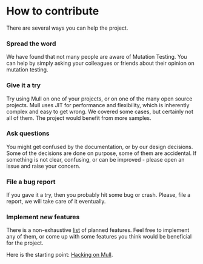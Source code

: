 # How to contribute

There are several ways you can help the project.

### Spread the word

We have found that not many people are aware of Mutation Testing. You can help
by simply asking your colleagues or friends about their opinion on mutation testing.

### Give it a try

Try using Mull on one of your projects, or on one of the many open source
projects. Mull uses JIT for performance and flexibility, which is inherently
complex and easy to get wrong. We covered some cases, but certainly not all of
them. The project would benefit from more samples.

### Ask questions

You might get confused by the documentation, or by our design decisions. Some of
the decisions are done on purpose, some of them are accidental. If something is
not clear, confusing, or can be improved - please open an issue and raise your
concern.

### File a bug report

If you gave it a try, then you probably hit some bug or crash. Please, file
a report, we will take care of it eventually.

### Implement new features

There is a non-exhaustive [list](https://github.com/mull-project/mull/issues)
of planned features. Feel free to implement any of them, or come up with some
features you think would be beneficial for the project.

Here is the starting point: [Hacking on Mull](https://mull.readthedocs.io/en/latest/HackingOnMull.html).
